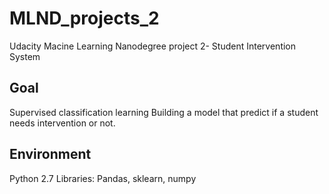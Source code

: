 # MLND_projects_2
Udacity Macine Learning Nanodegree project 2- 
Student Intervention System
## Goal
Supervised classification learning
Building a model that predict if a student needs intervention or not.

## Environment
Python 2.7
Libraries: Pandas, sklearn, numpy
